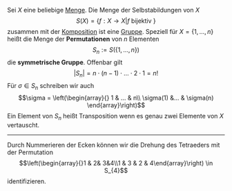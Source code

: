 Sei $X$ eine beliebige [Menge](Mengen.md). Die Menge der Selbstabildungen von $X$ 
$$S(X) = \lbrace f: X \to X | f \text{ bijektiv }\rbrace$$
zusammen mit der [Komposition](Mathe/Komposition.md) ist eine [Gruppe](Gruppe.md).
Speziell für $X = \lbrace 1, ..., n\rbrace$
heißt die Menge der __Permutationen__ von $n$ Elementen
$$S_{n} := S(\lbrace1,..., n\rbrace)$$
die __symmetrische Gruppe__. Offenbar gilt
$$|S_{n}| = n \cdot (n-1) \cdot ... \cdot 2 \cdot 1 = n!$$
Für $\sigma \in S_{n}$ schreiben wir auch
$$\sigma = \left(\begin{array}{}
1 & ... & n\\
\sigma(1) &... & \sigma(n)
\end{array}\right)$$
Ein Element von $S_{n}$ heißt Transposition wenn es genau zwei Elemente von $X$ vertauscht.

---

Durch Nummerieren der Ecken können wir die Drehung des Tetraeders mit der Permutation
$$\left(\begin{array}{}1 & 2& 3&4\\1 & 3 & 2 & 4\end{array}\right) \in S_{4}$$ identifizieren.

